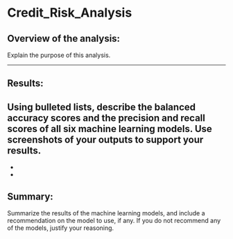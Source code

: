 # Credit_Risk_Analysis

## Overview of the analysis: 
Explain the purpose of this analysis.

---

## Results: 
Using bulleted lists, describe the balanced accuracy scores and the precision and recall scores of all six machine learning models. 
Use screenshots of your outputs to support your results.
-
-
-


## Summary: 
Summarize the results of the machine learning models, and include a recommendation on the model to use, if any. 
If you do not recommend any of the models, justify your reasoning.

![]()
